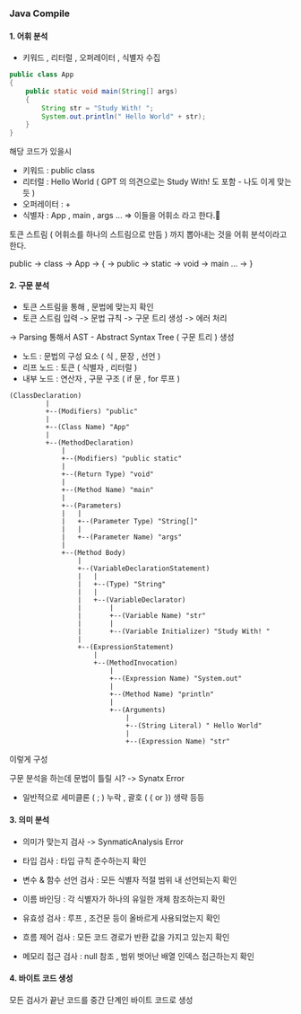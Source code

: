 ### Java Compile

#### 1. 어휘 분석

- 키워드 , 리터럴 , 오퍼레이터 , 식별자 수집

```java
public class App
{
	public static void main(String[] args)
	{
		String str = "Study With! ";
		System.out.println(" Hello World" + str);
	}
}
```
해당 코드가 있을시
- 키워드 : public class
- 리터럴 : Hello World ( GPT 의 의견으로는 Study With! 도 포함 - 나도 이게 맞는듯 )
- 오퍼레이터 : +
- 식별자 : App , main , args ...
	=> 이들을 어휘소 라고 한다.

토큰 스트림 ( 어휘소를 하나의 스트림으로 만듬 ) 까지 뽑아내는 것을 어휘 분석이라고 한다.

public -> class -> App -> {  -> public -> static -> void -> main ... -> }
#### 2. 구문 분석

- 토큰 스트림을 통해 , 문법에 맞는지 확인
- 토큰 스트림 입력 -> 문법 규칙 -> 구문 트리 생성 -> 에러 처리

-> Parsing 통해서 AST - Abstract Syntax Tree ( 구문 트리 ) 생성
- 노드 : 문법의 구성 요소 ( 식 , 문장 , 선언 )
- 리프 노드 : 토큰 ( 식별자 , 리터럴 )
- 내부 노드 : 연산자 , 구문 구조 ( if 문 , for 루프 )

```shell
(ClassDeclaration)
         |
         +--(Modifiers) "public"
         |
         +--(Class Name) "App"
         |
         +--(MethodDeclaration)
             |
             +--(Modifiers) "public static"
             |
             +--(Return Type) "void"
             |
             +--(Method Name) "main"
             |
             +--(Parameters)
             |   |
             |   +--(Parameter Type) "String[]"
             |   |
             |   +--(Parameter Name) "args"
             |
             +--(Method Body)
                 |
                 +--(VariableDeclarationStatement)
                 |   |
                 |   +--(Type) "String"
                 |   |
                 |   +--(VariableDeclarator)
                 |       |
                 |       +--(Variable Name) "str"
                 |       |
                 |       +--(Variable Initializer) "Study With! "
                 |
                 +--(ExpressionStatement)
                     |
                     +--(MethodInvocation)
                         |
                         +--(Expression Name) "System.out"
                         |
                         +--(Method Name) "println"
                         |
                         +--(Arguments)
                             |
                             +--(String Literal) " Hello World"
                             |
                             +--(Expression Name) "str"

```

이렇게 구성

구문 분석을 하는데 문법이 틀릴 시? -> Synatx Error
- 일반적으로 세미클론 ( ; ) 누락 , 괄호 ( { or }) 생략 등등

#### 3. 의미 분석

- 의미가 맞는지 검사 -> SynmaticAnalysis Error

- 타입 검사 : 타입 규칙 준수하는지 확인
- 변수 & 함수 선언 검사 : 모든 식별자 적절 범위 내 선언되는지 확인
- 이름 바인딩 : 각 식별자가 하나의 유일한 개체 참조하는지 확인
- 유효성 검사 : 루프 , 조건문 등이 올바르게 사용되었는지 확인
- 흐름 제어 검사 : 모든 코드 경로가 반환 값을 가지고 있는지 확인
- 메모리 접근 검사 : null 참조 , 범위 벗어난 배열 인덱스 접근하는지 확인

#### 4. 바이트 코드 생성


모든 검사가 끝난 코드를 중간 단계인 바이트 코드로 생성